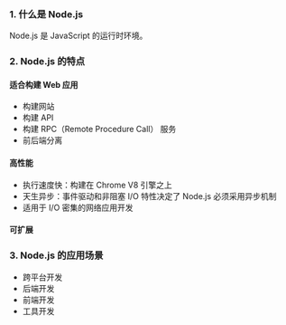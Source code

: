 ### 1. 什么是 Node.js

Node.js 是 JavaScript 的运行时环境。

### 2. Node.js 的特点

#### 适合构建 Web 应用

- 构建网站
- 构建 API
- 构建 RPC（Remote Procedure Call） 服务
- 前后端分离

#### 高性能

- 执行速度快：构建在 Chrome V8 引擎之上
- 天生异步：事件驱动和非阻塞 I/O 特性决定了 Node.js 必须采用异步机制
- 适用于 I/O 密集的网络应用开发

#### 可扩展

### 3. Node.js 的应用场景

- 跨平台开发
- 后端开发
- 前端开发
- 工具开发